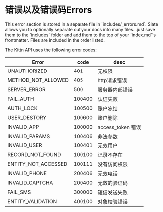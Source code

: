 # 错误以及错误码Errors

<aside class="notice">This error section is stored in a separate file in `includes/_errors.md`. Slate allows you to optionally separate out your docs into many files...just save them to the `includes` folder and add them to the top of your `index.md`'s frontmatter. Files are included in the order listed.</aside>

The Kittn API uses the following error codes:


Error | code | desc
---------- | ------- | -------
UNAUTHORIZED | 401 | 无权限
METHOD_NOT_ALLOWED | 405 | http请求错误
SERVER_ERROR | 500 | 服务器内部错误
FAIL_AUTH | 100400 | 认证失败
AUTH_LOCK | 100500 | 账户冻结
USER_DESTORY | 100600 | 账户删除
INVALID_APP | 100000 | access_token 错误
INVALID_PARAMS | 100406 | 非法参数
INVALID_USER | 100401 | 无效用户
RECORD_NOT_FOUND | 100100 | 记录不存在
ENTITY_NOT_ACCESSED | 100111 | 没有访问权限
INVALID_PHONE | 200406 | 无效电话
INVALID_CAPTCHA | 200400 |无效的验证码
FAIL_SMS | 300000 | 短信发送失败
ENTITY_VALIDATION | 400100 | 对象校验错误
